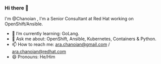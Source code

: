 ### Hi there 👋

I'm @Chanoian , I'm a Senior Consultant at Red Hat working on OpenShift/Ansible.


- 🌱 I’m currently learning: GoLang.
- 💬 Ask me about: OpenShift, Ansible, Kubernetes, Containers & Python.
- 📫 How to reach me: ara.chanoian@gmail.com / ara.chanoian@redhat.com
- 😄 Pronouns: He/Him
  
<!--
**Chanoian/Chanoian** is a ✨ _special_ ✨ repository because its `README.md` (this file) appears on your GitHub profile.

Here are some ideas to get you started:

- 🔭 I’m currently working on ...
- 🌱 I’m currently learning ...
- 👯 I’m looking to collaborate on ...
- 🤔 I’m looking for help with ...
- 💬 Ask me about ...
- 📫 How to reach me: ...
- 😄 Pronouns: ...
- ⚡ Fun fact: ...
-->


